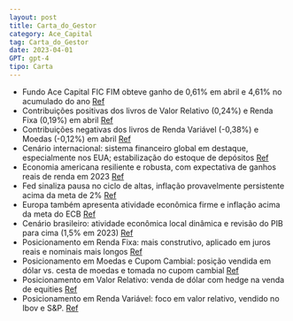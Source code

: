 ```yaml
---
layout: post
title: Carta_do_Gestor
category: Ace_Capital
tag: Carta_do_Gestor
date: 2023-04-01
GPT: gpt-4
tipo: Carta
---
```


- Fundo Ace Capital FIC FIM obteve ganho de 0,61% em abril e 4,61% no acumulado do ano
<a href="#" onclick="search_on_pdf('O Ace Capital FIC FIM registrou ganho de 0,61% em abril; ganho de +4,61% (110% do CDI ou CDI+1,23% ')">Ref</a>
- Contribuições positivas dos livros de Valor Relativo (0,24%) e Renda Fixa (0,19%) em abril
<a href="#" onclick="search_on_pdf('de 44,11% desde seu início em 30/09/2019 (162% do CDI ou CDI+3,57% a.a.). O livro de Valor Relativo')">Ref</a>
- Contribuições negativas dos livros de Renda Variável (-0,38%) e Moedas (-0,12%) em abril
<a href="#" onclick="search_on_pdf('Fixa com 0,19%. Já os livros de Renda Variável e de Moedas geraram contribuições negativas de -0,38%')">Ref</a>
- Cenário internacional: sistema financeiro global em destaque, especialmente nos EUA; estabilização do estoque de depósitos
<a href="#" onclick="search_on_pdf('ao longo do mês de abril seguiu sendo o sistema financeiro global, principalmente nos Estados Unidos')">Ref</a>
- Economia americana resiliente e robusta, com expectativa de ganhos reais de renda em 2023
<a href="#" onclick="search_on_pdf('consumidor americano deve obter ganhos reais de renda em 2023, diferentemente do ocorrido no ano pa')">Ref</a>
- Fed sinaliza pausa no ciclo de altas, inflação provavelmente persistente acima da meta de 2%
<a href="#" onclick="search_on_pdf('inflação siga persistente em níveis bem acima da meta de 2%, tornando mais difíceis cortes de juros ')">Ref</a>
- Europa também apresenta atividade econômica firme e inflação acima da meta do ECB
<a href="#" onclick="search_on_pdf('inflação siga persistente em níveis bem acima da meta de 2%, tornando mais difíceis cortes de juros ')">Ref</a>
- Cenário brasileiro: atividade econômica local dinâmica e revisão do PIB para cima (1,5% em 2023)
<a href="#" onclick="search_on_pdf('Brasil  Revisamos PIB para cima. Além da resiliência da atividade econômica global, que temos dest')">Ref</a>
- Posicionamento em Renda Fixa: mais construtivo, aplicado em juros reais e nominais mais longos
<a href="#" onclick="search_on_pdf('Renda Fixa. Na renda fixa local, incrementamos as posições mais construtivas e estamos aplicados em ')">Ref</a>
- Posicionamento em Moedas e Cupom Cambial: posição vendida em dólar vs. cesta de moedas e tomada no cupom cambial
<a href="#" onclick="search_on_pdf('Moedas e Cupom Cambial. Continuamos com a posição vendida em dólar contra uma cesta de moedas, com ')">Ref</a>
- Posicionamento em Valor Relativo: venda de dólar com hedge na venda de equities
<a href="#" onclick="search_on_pdf('se encaixar melhor no cenário de curto prazo, o que nos fez voltar para os trades de venda de dólar ')">Ref</a>
- Posicionamento em Renda Variável: foco em valor relativo, vendido no Ibov e S&P.
<a href="#" onclick="search_on_pdf('Renda Fixa. Na renda fixa local, incrementamos as posições mais construtivas e estamos aplicados em ')">Ref</a>
